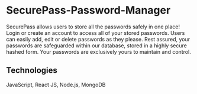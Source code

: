 # SecurePass-Password-Manager

SecurePass allows users to store all the passwords safely in one place! Login or create an account to access all of your stored passwords.
Users can easily add, edit or delete passwords as they please. Rest assured, your passwords are safeguarded within our database, stored in a highly secure hashed form. Your passwords are exclusively yours to maintain and control.

## Technologies
JavaScript, React JS, Node.js, MongoDB
